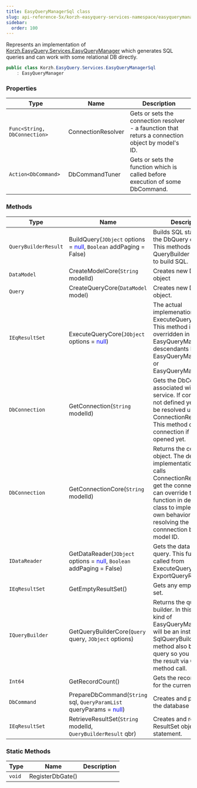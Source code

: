```yaml
---
title: EasyQueryManagerSql class
slug: api-reference-5x/korzh-easyquery-services-namespace/easyquerymanagersql-class
sidebar:
  order: 100
---
```


Represents an implementation of [Korzh.EasyQuery.Services.EasyQueryManager](/easyquery/docs/api-reference-5x/korzh-easyquery-services-namespace/easyquerymanager-class)  which generates SQL queries and can work with some relational DB directly.
```csharp
public class Korzh.EasyQuery.Services.EasyQueryManagerSql
    : EasyQueryManager

```

### Properties

| Type | Name | Description | 
| --- | --- | --- | 
| `Func<String, DbConnection>` | ConnectionResolver | Gets or sets the connection resolver - a faunction that returs a connection object by model's ID. | 
| `Action<DbCommand>` | DbCommandTuner | Gets or sets the function which is called before execution of some DbCommand. | 


### Methods

| Type | Name | Description | 
| --- | --- | --- | 
| `QueryBuilderResult` | BuildQuery(`JObject` options = <span style='color: blue'>null</span>, `Boolean` addPaging = False) | Builds SQL statement by the DbQuery object. This methods calls QueryBuilder delegate to build SQL. | 
| `DataModel` | CreateModelCore(`String` modelId) | Creates new DataModel object | 
| `Query` | CreateQueryCore(`DataModel` model) | Creates new DbQuery object. | 
| `IEqResultSet` | ExecuteQueryCore(`JObject` options = <span style='color: blue'>null</span>) | The actual implemenation of ExecuteQuery function.  This method is overridden in EasyQueryManagerBase descendants like EasyQueryManagerSql or EasyQueryManagerLinq. | 
| `DbConnection` | GetConnection(`String` modelId) | Gets the DbConnection associated with this service. If connection is not defined yet - it wil be resolved using ConnectionResolver.  This method opens the connection if it's not opened yet. | 
| `DbConnection` | GetConnectionCore(`String` modelId) | Returns the connection object. The default implementations just calls ConnectionResolved to get the connection.  You can override this function in dervived class to implement your own behavior of resolving the connnection by the model ID. | 
| `IDataReader` | GetDataReader(`JObject` options = <span style='color: blue'>null</span>, `Boolean` addPaging = False) | Gets the data reader by query. This function is called from ExecuteQuery or ExportQueryResult. | 
| `IEqResultSet` | GetEmptyResultSet() | Gets any empty result set. | 
| `IQueryBuilder` | GetQueryBuilderCore(`Query` query, `JObject` options) | Returns the query builder. In this particular kind of EasyQueryManager it will be an instance of SqlQueryBuilder.  This method also builds the query so you can read the result via GetResult method call. | 
| `Int64` | GetRecordCount() | Gets the record count for the current query | 
| `DbCommand` | PrepareDbCommand(`String` sql, `QueryParamList` queryParams = <span style='color: blue'>null</span>) | Creates and prepares the database command. | 
| `IEqResultSet` | RetrieveResultSet(`String` modelId, `QueryBuilderResult` qbr) | Creates and returns a ResultSet object by SQL statement. | 


### Static Methods

| Type | Name | Description | 
| --- | --- | --- | 
| `void` | RegisterDbGate() |  |
